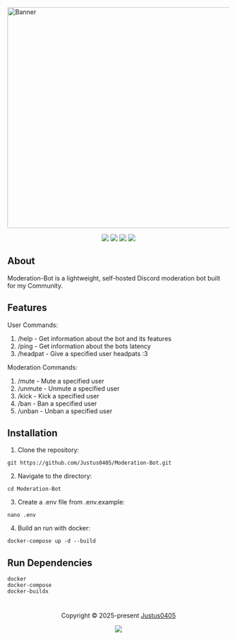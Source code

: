 <img width="2000" height="500" alt="Banner" src="https://github.com/user-attachments/assets/85ddef1c-ec96-4058-bbab-25e64aef21ab" />

<p align="center">
    <!-- Discord Badge -->
    <a href="https://discord.justus0405.com/"><img src="https://img.shields.io/discord/1370519315400495234?logo=Discord&colorA=1e1e2e&colorB=a6e3a1&style=for-the-badge"></a>
    <!-- Forks Badge -->
    <a href="https://github.com/Justus0405/Moderation-Bot/forks"><img src="https://img.shields.io/github/forks/Justus0405/Moderation-Bot?colorA=1e1e2e&colorB=ea999c&style=for-the-badge"></a>
    <!-- Stars Badge -->
    <a href="https://github.com/Justus0405/Moderation-Bot/stargazers"><img src="https://img.shields.io/github/stars/Justus0405/Moderation-Bot?colorA=1e1e2e&colorB=b7bdf8&style=for-the-badge"></a>
    <!-- Last Commit Badge -->
    <a href="https://github.com/Justus0405/Moderation-Bot/commits/main/"><img src="https://img.shields.io/github/last-commit/Justus0405/Moderation-Bot?logo=github&colorA=1e1e2e&colorB=cdd6f4&style=for-the-badge"></a>
</p>

## About

Moderation-Bot is a lightweight, self-hosted Discord moderation bot built for my Community.

## Features

User Commands:

1. /help - Get information about the bot and its features
2. /ping - Get information about the bots latency
3. /headpat - Give a specified user headpats :3

Moderation Commands:

1. /mute - Mute a specified user
2. /unmute - Unmute a specified user
3. /kick - Kick a specified user
4. /ban - Ban a specified user
5. /unban - Unban a specified user

## Installation

1. Clone the repository:

```shell
git https://github.com/Justus0405/Moderation-Bot.git
```

2. Navigate to the directory:

```shell
cd Moderation-Bot
```

3. Create a .env file from .env.example:

```shell
nano .env
```

4. Build an run with docker:

```shell
docker-compose up -d --build
```

## Run Dependencies

```plaintext
docker
docker-compose
docker-buildx
```

#

<p align="center">
	Copyright &copy; 2025-present <a href="https://github.com/Justus0405" target="_blank">Justus0405</a>
</p>

<p align="center">
	<a href="https://github.com/Justus0405/Moderation-Bot/blob/main/LICENSE"><img src="https://img.shields.io/github/license/Justus0405/Moderation-Bot?logo=Github&colorA=1e1e2e&colorB=cba6f7&style=for-the-badge"></a>
</p>
